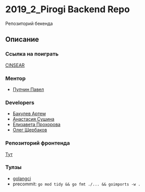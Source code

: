 # 2019_2_Pirogi Backend Repo

Репозиторий бекенда

## Описание

### Ссылка на поиграть
[CINSEAR](http://167.71.5.55)

### Ментор
 - [Пупчин Павел](https://github.com/4taa)

### Developers
 - [Бакулев Артем](github.com/Artefakt-ff)
 - [Анастасия Сушина](github.com/ansushina)
 - [Елизавета Прохорова](github.com/lisa-bella97)
 - [Олег Щербаков](github.com/oleg-student) 

### Репозиторий фронтенда
[Тут](https://github.com/frontend-park-mail-ru/2019_2_Pirogi)

### Тулзы
 - [golangci](https://github.com/golangci/golangci-lint)
 - precommit: `go mod tidy && go fmt ./... && goimports -w .`